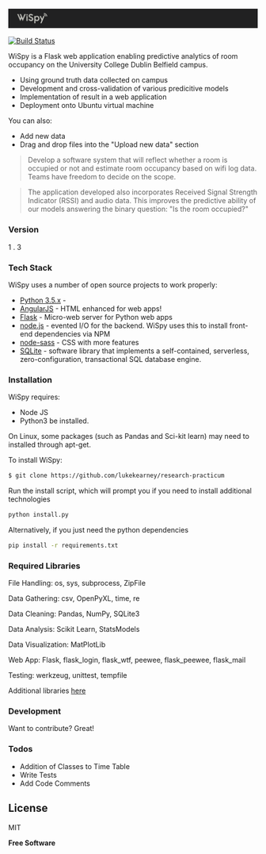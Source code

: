 ![WiSpy Logo](/app/static/WiSpyBanner.png?raw=true "WiSpy Logo")

[![Build Status](https://travis-ci.com/lukekearney/research-practicum.svg?token=9AQVD3a9aH85bqC19gfz&branch=master)](https://travis-ci.com/lukekearney/research-practicum)

WiSpy is a Flask web application enabling predictive analytics of room occupancy on the University College Dublin Belfield campus.

  - Using ground truth data collected on campus
  - Development and cross-validation of various predicitive models
  - Implementation of result in a web application
  - Deployment onto Ubuntu virtual machine

You can also:
  - Add new data
  - Drag and drop files into the "Upload new data" section


> Develop a software system that will reflect whether a room is occupied or not
and estimate room occupancy based on wifi log data.
>Teams have freedom to decide on the scope. 

> The application developed also incorporates Received Signal Strength Indicator (RSSI) and audio data.
> This improves the predictive ability of our models answering the binary question: "Is the room occupied?"

### Version
1 . 3

### Tech Stack

WiSpy uses a number of open source projects to work properly:
* [Python 3.5.x] - 
* [AngularJS] - HTML enhanced for web apps!
* [Flask] - Micro-web server for Python web apps
* [node.js] - evented I/O for the backend. WiSpy uses this to install front-end dependencies via NPM
* [node-sass] - CSS with more features
* [SQLite] - software library that implements a self-contained, serverless, zero-configuration, transactional SQL database engine.



### Installation

WiSpy requires:
- Node JS
- Python3 
 be installed.

On Linux, some packages (such as Pandas and Sci-kit learn) may need to installed through apt-get. 

To install WiSpy:
```sh
$ git clone https://github.com/lukekearney/research-practicum
```

Run the install script, which will prompt you if you need to install additional technologies
```sh
python install.py
```

Alternatively, if you just need the python dependencies
```sh
pip install -r requirements.txt
```



### Required Libraries

File Handling:              os, sys, subprocess, ZipFile
	
Data Gathering:			    csv, OpenPyXL, time, re

Data Cleaning:              Pandas, NumPy, SQLite3
					
Data Analysis:              Scikit Learn, StatsModels
	
Data Visualization:         MatPlotLib
	
Web App:				    Flask, flask_login, flask_wtf, peewee, flask_peewee, flask_mail

Testing:                    werkzeug, unittest, tempfile

Additional libraries [here]

### Development

Want to contribute? Great!



### Todos
 - Addition of Classes to Time Table
 - Write Tests
 - Add Code Comments


License
----

MIT


**Free Software**

[//]: # (These are reference links used in the file. http://stackoverflow.com/questions/4823468/store-comments-in-markdown-syntax)

   [Python 3.5.x]: <https://docs.python.org>
   [Flask]: <http://flask.pocoo.org/>
   [node.js]: <http://nodejs.org>
   [jQuery]: <http://jquery.com>
   [AngularJS]: <http://angularjs.org>
   [node-sass]: <https://github.com/sass/node-sass>
   [SQLite]: <https://www.sqlite.org/>
   [here]: <https://github.com/lukekearney/research-practicum/blob/master/app/static/package.json>